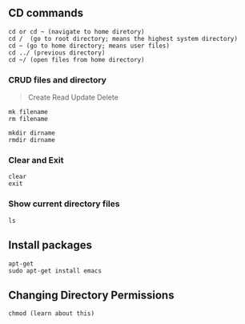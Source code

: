 ## CD commands
```
cd or cd ~ (navigate to home diretory)
cd /  (go to root directory; means the highest system directory)
cd ~ (go to home directory; means user files)
cd ../ (previous directory)
cd ~/ (open files from home directory)
```

### CRUD files and directory
> Create Read Update Delete
```
mk filename
rm filename

mkdir dirname
rmdir dirname
```

### Clear and Exit
```
clear
exit
```

### Show current directory files
```
ls
```

## Install packages
```
apt-get
sudo apt-get install emacs
```

## Changing Directory Permissions
```
chmod (learn about this)
```

